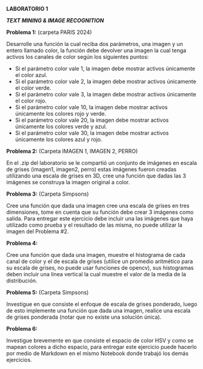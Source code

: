 **LABORATORIO 1**

***TEXT MINING & IMAGE RECOGNITION***

**Problema 1:** (carpeta PARIS 2024)

Desarrolle una función la cual reciba dos parámetros, una imagen y un entero llamado color, la
función debe devolver una imagen la cual tenga activos los canales de color según los siguientes
puntos:
- Si el parámetro color vale 1, la imagen debe mostrar activos únicamente el color azul.
- Si el parámetro color vale 2, la imagen debe mostrar activos únicamente el color verde.
- Si el parámetro color vale 3, la imagen debe mostrar activos únicamente el color rojo.
- Si el parámetro color vale 10, la imagen debe mostrar activos únicamente los colores rojo y
  verde.
- Si el parámetro color vale 20, la imagen debe mostrar activos únicamente los colores verde y
azul.
- Si el parámetro color vale 30, la imagen debe mostrar activos únicamente los colores azul y
rojo.

**Problema 2:** (Carpeta IMAGEN 1, IMAGEN 2, PERRO)

En el .zip del laboratorio se le compartió un conjunto de imágenes en escala de grises (imagen1,
imagen2, perro) estas imágenes fueron creadas utilizando una escala de grises en 3D, cree una
función que dadas las 3 imágenes se construya la imagen original a color.

**Problema 3:** (Carpeta Simpsons)

Cree una función que dada una imagen cree una escala de grises en tres dimensiones, tome en
cuenta que su función debe crear 3 imágenes como salida. Para entregar este ejercicio debe incluir
una las imágenes que haya utilizado como prueba y el resultado de las misma, no puede utilizar la
imagen del Problema #2.

**Problema 4:** 

Cree una función que dada una imagen, muestre el histograma de cada canal de color y el de
escala de grises (utilice un promedio aritmético para su escala de grises, no puede usar funciones
de opencv), sus histogramas deben incluir una línea vertical la cual muestre el valor de la media
de la distribución.

**Problema 5:** (Carpeta Simpsons)

Investigue en que consiste el enfoque de escala de grises ponderado, luego de esto implemente una
función que dada una imagen, realice una escala de grises ponderada (notar que no existe una
solución única).

**Problema 6:**

Investigue brevemente en que consiste el espacio de color HSV y como se mapean colores a dicho
espacio, para entregar este ejercicio puede hacerlo por medio de Markdown en el mismo Notebook
donde trabajó los demás ejercicios.

